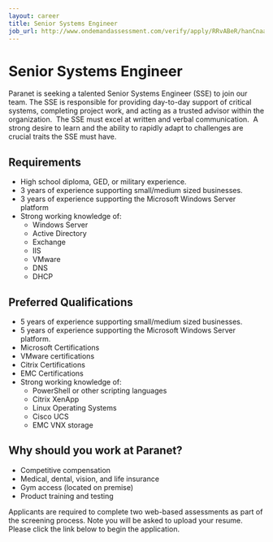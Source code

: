 ```yaml
---
layout: career
title: Senior Systems Engineer
job_url: http://www.ondemandassessment.com/verify/apply/RRvABeR/hanCnaaw
---
```


# Senior Systems Engineer

Paranet is seeking a talented Senior Systems Engineer (SSE) to join our team. The SSE is responsible for providing day-to-day support of critical systems, completing project work, and acting as a trusted advisor within the organization.  The SSE must excel at written and verbal communication.  A strong desire to learn and the ability to rapidly adapt to challenges are crucial traits the SSE must have.

## Requirements

* High school diploma, GED, or military experience.
* 3 years of experience supporting small/medium sized businesses.
* 3 years of experience supporting the Microsoft Windows Server platform
* Strong working knowledge of:
  - Windows Server
  - Active Directory
  - Exchange
  - IIS
  - VMware
  - DNS
  - DHCP


## Preferred Qualifications

* 5 years of experience supporting small/medium sized businesses.
* 5 years of experience supporting the Microsoft Windows Server platform.
* Microsoft Certifications
* VMware certifications
* Citrix Certifications
* EMC Certifications
* Strong working knowledge of:
  - PowerShell or other scripting languages
  - Citrix XenApp
  - Linux Operating Systems
  - Cisco UCS
  - EMC VNX storage


## Why should you work at Paranet?

* Competitive compensation
* Medical, dental, vision, and life insurance
* Gym access (located on premise)
* Product training and testing

Applicants are required to complete two web-based assessments as part of the screening process.  Note you will be asked to upload your resume.  Please click the link below to begin the application.
